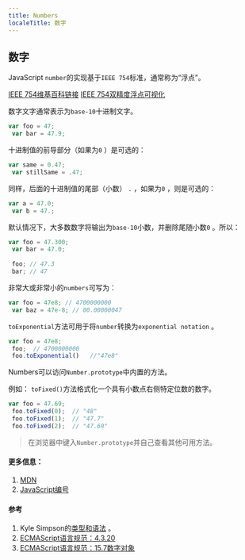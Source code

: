 ```yaml
---
title: Numbers
localeTitle: 数字
---
```

## 数字

JavaScript `number`的实现基于`IEEE 754`标准，通常称为“浮点”。

[IEEE 754维基百科链接](https://en.wikipedia.org/wiki/IEEE_754) [IEEE 754双精度浮点可视化](http://bartaz.github.io/ieee754-visualization/)

数字文字通常表示为`base-10`十进制文字。

```javascript
var foo = 47; 
 var bar = 47.9; 
```

十进制值的前导部分（如果为`0` ）是可选的：

```javascript
var same = 0.47; 
 var stillSame = .47; 
```

同样，后面的十进制值的尾部（小数） `.` ，如果为`0` ，则是可选的：

```javascript
var a = 47.0; 
 var b = 47.; 
```

默认情况下，大多数数字将输出为`base-10`小数，并删除尾随小数`0` 。所以：

```javascript
var foo = 47.300; 
 var bar = 47.0; 
 
 foo; // 47.3 
 bar; // 47 
```

非常大或非常小的`numbers`可写为：

```javascript
var foo = 47e8; // 4700000000 
 var baz = 47e-8; // 00.00000047 
```

`toExponential`方法可用于将`number`转换为`exponential notation` 。

```javascript
var foo = 47e8; 
 foo;  // 4700000000 
 foo.toExponential()   //"47e8" 
```

Numbers可以访问`Number.prototype`中内置的方法。

例如： `toFixed()`方法格式化一个具有小数点右侧特定位数的数字。

```javascript
var foo = 47.69; 
 foo.toFixed(0);  // "48" 
 foo.toFixed(1);  // "47.7" 
 foo.toFixed(2);  // "47.69" 
```

> 在浏览器中键入`Number.prototype`并自己查看其他可用方法。

#### 更多信息：

1.  [MDN](https://developer.mozilla.org/en-US/docs/Web/JavaScript/Data_structures#Number_type)
2.  [JavaScript编号](https://www.w3schools.com/js/js_numbers.asp)

#### 参考

1.  Kyle Simpson的[类型和语法](https://github.com/getify/You-Dont-Know-JS/tree/master/types%20%26%20grammar) 。
2.  [ECMAScript语言规范：4.3.20](https://www.ecma-international.org/ecma-262/5.1/#sec-4.3.20)
3.  [ECMAScript语言规范：15.7数字对象](https://www.ecma-international.org/ecma-262/5.1/#sec-15.7)